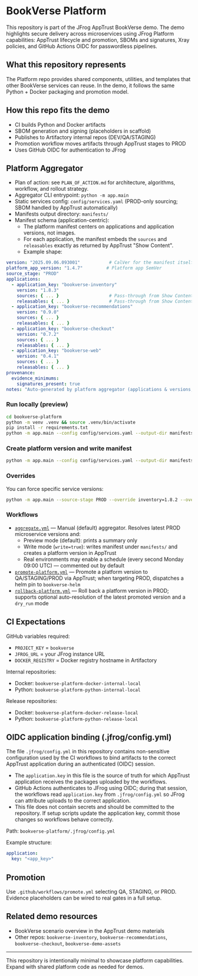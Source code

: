 # BookVerse Platform

This repository is part of the JFrog AppTrust BookVerse demo. The demo highlights secure delivery across microservices using JFrog Platform capabilities: AppTrust lifecycle and promotion, SBOMs and signatures, Xray policies, and GitHub Actions OIDC for passwordless pipelines.

## What this repository represents

The Platform repo provides shared components, utilities, and templates that other BookVerse services can reuse. In the demo, it follows the same Python + Docker packaging and promotion model.

## How this repo fits the demo

- CI builds Python and Docker artifacts
- SBOM generation and signing (placeholders in scaffold)
- Publishes to Artifactory internal repos (DEV/QA/STAGING)
- Promotion workflow moves artifacts through AppTrust stages to PROD
- Uses GitHub OIDC for authentication to JFrog

## Platform Aggregator

- Plan of action: see `PLAN_OF_ACTION.md` for architecture, algorithms, workflow, and rollout strategy.
- Aggregator CLI entrypoint: `python -m app.main`
- Static services config: `config/services.yaml` (PROD-only sourcing; SBOM handled by AppTrust automatically)
- Manifests output directory: `manifests/`
- Manifest schema (application-centric):
  - The platform manifest centers on applications and application versions, not images.
  - For each application, the manifest embeds the `sources` and `releasables` exactly as returned by AppTrust "Show Content".
  - Example shape:

```yaml
version: "2025.09.06.093001"           # CalVer for the manifest itself
platform_app_version: "1.4.7"         # Platform app SemVer
source_stage: "PROD"
applications:
  - application_key: "bookverse-inventory"
    version: "1.8.3"
    sources: { ... }                   # Pass-through from Show Content
    releasables: { ... }               # Pass-through from Show Content
  - application_key: "bookverse-recommendations"
    version: "0.9.0"
    sources: { ... }
    releasables: { ... }
  - application_key: "bookverse-checkout"
    version: "0.7.2"
    sources: { ... }
    releasables: { ... }
  - application_key: "bookverse-web"
    version: "0.4.1"
    sources: { ... }
    releasables: { ... }
provenance:
  evidence_minimums:
    signatures_present: true
notes: "Auto-generated by platform aggregator (applications & versions; content from Show Content)"
```

### Run locally (preview)

```bash
cd bookverse-platform
python -m venv .venv && source .venv/bin/activate
pip install -r requirements.txt
python -m app.main --config config/services.yaml --output-dir manifests --source-stage PROD --preview
```

### Create platform version and write manifest

```bash
python -m app.main --config config/services.yaml --output-dir manifests --source-stage PROD
```

### Overrides

You can force specific service versions:

```bash
python -m app.main --source-stage PROD --override inventory=1.8.2 --override checkout=0.7.1
```

### Workflows

- [`aggregate.yml`](.github/workflows/aggregate.yml) — Manual (default) aggregator. Resolves latest PROD microservice versions and:
  - Preview mode (default): prints a summary only
  - Write mode (`write=true`): writes manifest under `manifests/` and creates a platform version in AppTrust
  - Real environments may enable a schedule (every second Monday 09:00 UTC) — commented out by default
- [`promote-platform.yml`](.github/workflows/promote-platform.yml) — Promote a platform version to QA/STAGING/PROD via AppTrust; when targeting PROD, dispatches a helm pin to `bookverse-helm`
- [`rollback-platform.yml`](.github/workflows/rollback-platform.yml) — Roll back a platform version in PROD; supports optional auto-resolution of the latest promoted version and a `dry_run` mode

## CI Expectations

GitHub variables required:

- `PROJECT_KEY` = `bookverse`
- `JFROG_URL` = your JFrog instance URL
- `DOCKER_REGISTRY` = Docker registry hostname in Artifactory

Internal repositories:

- Docker: `bookverse-platform-docker-internal-local`
- Python: `bookverse-platform-python-internal-local`

Release repositories:

- Docker: `bookverse-platform-docker-release-local`
- Python: `bookverse-platform-python-release-local`

## OIDC application binding (.jfrog/config.yml)

The file `.jfrog/config.yml` in this repository contains non-sensitive configuration used by the CI workflows to bind artifacts to the correct AppTrust application during an authenticated (OIDC) session.

- The `application.key` in this file is the source of truth for which AppTrust application receives the packages uploaded by the workflows.
- GitHub Actions authenticates to JFrog using OIDC; during that session, the workflows read `application.key` from `.jfrog/config.yml` so JFrog can attribute uploads to the correct application.
- This file does not contain secrets and should be committed to the repository. If setup scripts update the application key, commit those changes so workflows behave correctly.

Path: `bookverse-platform/.jfrog/config.yml`

Example structure:

```yaml
application:
  key: "<app_key>"
```

## Promotion

Use `.github/workflows/promote.yml` selecting QA, STAGING, or PROD. Evidence placeholders can be wired to real gates in a full setup.

## Related demo resources

- BookVerse scenario overview in the AppTrust demo materials
- Other repos: `bookverse-inventory`, `bookverse-recommendations`, `bookverse-checkout`, `bookverse-demo-assets`

---
This repository is intentionally minimal to showcase platform capabilities. Expand with shared platform code as needed for demos.
